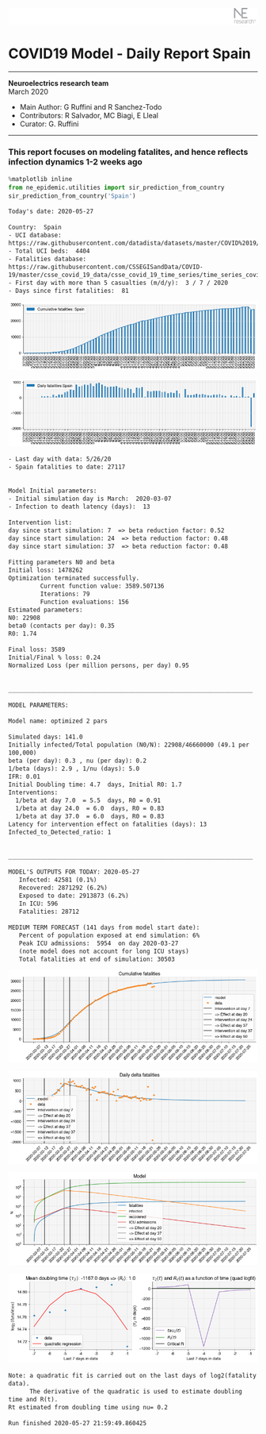 ![](./images/logo.png)
# COVID19 Model - Daily Report Spain

---

**Neuroelectrics research team**  
March 2020  
* Main Author: G Ruffini and R Sanchez-Todo  
* Contributors: R Salvador, MC Biagi, E Lleal
* Curator: G. Ruffini

---

### This report focuses on modeling fatalites, and hence reflects infection dynamics 1-2 weeks ago


```python
%matplotlib inline
from ne_epidemic.utilities import sir_prediction_from_country
sir_prediction_from_country('Spain')
```

    Today's date: 2020-05-27 
    
    Country:  Spain
    - UCI database:  https://raw.githubusercontent.com/datadista/datasets/master/COVID%2019/ccaa_camas_uci_2017.csv
    - Total UCI beds:  4404
    - Fatalities database:  https://raw.githubusercontent.com/CSSEGISandData/COVID-19/master/csse_covid_19_data/csse_covid_19_time_series/time_series_covid19_deaths_global.csv
    - First day with more than 5 casualties (m/d/y):  3 / 7 / 2020
    - Days since first fatalities:  81



![png](01%20-%20Daily_Report_Spain_files/01%20-%20Daily_Report_Spain_2_1.png)



![png](01%20-%20Daily_Report_Spain_files/01%20-%20Daily_Report_Spain_2_2.png)


    - Last day with data: 5/26/20
    - Spain fatalities to date: 27117
     
    
    Model Initial parameters:
    - Initial simulation day is March:  2020-03-07
    - Infection to death latency (days):  13
    
    Intervention list:
    day since start simulation: 7  => beta reduction factor: 0.52
    day since start simulation: 24  => beta reduction factor: 0.48
    day since start simulation: 37  => beta reduction factor: 0.48
    
    Fitting parameters N0 and beta
    Initial loss: 1478262
    Optimization terminated successfully.
             Current function value: 3589.507136
             Iterations: 79
             Function evaluations: 156
    Estimated parameters:
    N0: 22908
    beta0 (contacts per day): 0.35
    R0: 1.74
    
    Final loss: 3589
    Initial/Final % loss: 0.24
    Normalized Loss (per million persons, per day) 0.95 
    
    
    _____________________________________________________________________
     
    MODEL PARAMETERS:
    
    Model name: optimized 2 pars
    
    Simulated days: 141.0
    Initially infected/Total population (N0/N): 22908/46660000 (49.1 per 100,000)
    beta (per day): 0.3 , nu (per day): 0.2
    1/beta (days): 2.9 , 1/nu (days): 5.0
    IFR: 0.01
    Initial Doubling time: 4.7  days, Initial R0: 1.7
    Interventions:
      1/beta at day 7.0  = 5.5  days, R0 = 0.91
      1/beta at day 24.0  = 6.0  days, R0 = 0.83
      1/beta at day 37.0  = 6.0  days, R0 = 0.83
    Latency for intervention effect on fatalities (days): 13
    Infected_to_Detected_ratio: 1
    
    
    _____________________________________________________________________
    
    MODEL'S OUTPUTS FOR TODAY: 2020-05-27
       Infected: 42581 (0.1%)
       Recovered: 2871292 (6.2%)
       Exposed to date: 2913873 (6.2%)
       In ICU: 596
       Fatalities: 28712
     
    MEDIUM TERM FORECAST (141 days from model start date): 
       Percent of population exposed at end simulation: 6%
       Peak ICU admissions:  5954  on day 2020-03-27
       (note model does not account for long ICU stays)
       Total fatalities at end of simulation: 30503



![png](01%20-%20Daily_Report_Spain_files/01%20-%20Daily_Report_Spain_2_4.png)



![png](01%20-%20Daily_Report_Spain_files/01%20-%20Daily_Report_Spain_2_5.png)



![png](01%20-%20Daily_Report_Spain_files/01%20-%20Daily_Report_Spain_2_6.png)


     



![png](01%20-%20Daily_Report_Spain_files/01%20-%20Daily_Report_Spain_2_8.png)


    Note: a quadratic fit is carried out on the last days of log2(fatality data).
          The derivative of the quadratic is used to estimate doubling time and R(t).
    Rt estimated from doubling time using nu= 0.2
    
    Run finished 2020-05-27 21:59:49.860425

